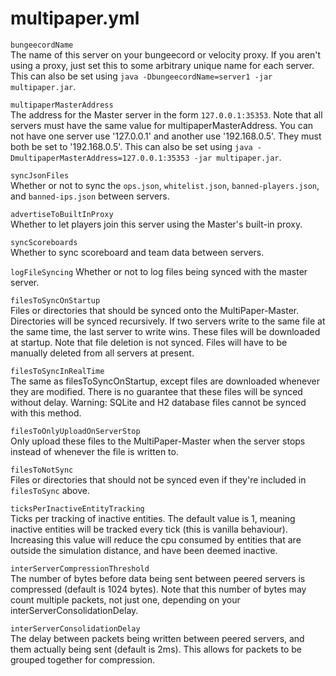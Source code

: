 # multipaper.yml

`bungeecordName`  
The name of this server on your bungeecord or velocity proxy. If you aren't
using a proxy, just set this to some arbitrary unique name for each server.
This can also be set using `java -DbungeecordName=server1 -jar multipaper.jar`.

`multipaperMasterAddress`  
The address for the Master server in the form `127.0.0.1:35353`. Note that all
servers must have the same value for multipaperMasterAddress. You can not have
one server use '127.0.0.1' and another use '192.168.0.5'. They must both be set
to '192.168.0.5'. This can also be set using
`java -DmultipaperMasterAddress=127.0.0.1:35353 -jar multipaper.jar`.

`syncJsonFiles`  
Whether or not to sync the `ops.json`, `whitelist.json`, `banned-players.json`,
and `banned-ips.json` between servers.

`advertiseToBuiltInProxy`  
Whether to let players join this server using the Master's built-in proxy.

`syncScoreboards`  
Whether to sync scoreboard and team data between servers.

`logFileSyncing`
Whether or not to log files being synced with the master server.

`filesToSyncOnStartup`  
Files or directories that should be synced onto the MultiPaper-Master.
Directories will be synced recursively. If two servers write to the same file
at the same time, the last server to write wins. These files will be downloaded
at startup. Note that file deletion is not synced. Files will have to be
manually deleted from all servers at present.

`filesToSyncInRealTime`  
The same as filesToSyncOnStartup, except files are downloaded whenever they are
modified. There is no guarantee that these files will be synced without delay.
Warning: SQLite and H2 database files cannot be synced with this method.

`filesToOnlyUploadOnServerStop`  
Only upload these files to the MultiPaper-Master when the server stops instead
of whenever the file is written to.

`filesToNotSync`  
Files or directories that should not be synced even if they're included in
`filesToSync` above.

`ticksPerInactiveEntityTracking`  
Ticks per tracking of inactive entities. The default value is 1, meaning
inactive entities will be tracked every tick (this is vanilla behaviour).
Increasing this value will reduce the cpu consumed by entities that are
outside the simulation distance, and have been deemed inactive.

`interServerCompressionThreshold`  
The number of bytes before data being sent between peered servers is compressed
(default is 1024 bytes). Note that this number of bytes may count multiple
packets, not just one, depending on your interServerConsolidationDelay.

`interServerConsolidationDelay`  
The delay between packets being written between peered servers, and them
actually being sent (default is 2ms). This allows for packets to be grouped
together for compression.

